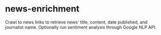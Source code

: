 # news-enrichment
Crawl to news links to retrieve news' title, content, date published, and journalist name. Optionally run sentiment analysis through Google NLP API.
